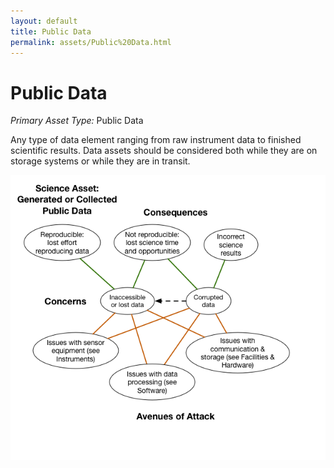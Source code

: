 ```yaml
---
layout: default
title: Public Data
permalink: assets/Public%20Data.html
---
```


# Public Data

*Primary Asset Type:*  Public Data

Any type of data element ranging from raw instrument data to finished scientific results.  Data assets should be considered both while they are on storage systems or while they are in transit.

![Public-Data](../diagrams/Public%20Data.png)